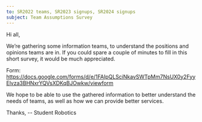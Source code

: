 ```yaml
---
to: SR2022 teams, SR2023 signups, SR2024 signups
subject: Team Assumptions Survey
---
```


Hi all,

We’re gathering some information teams, to understand the positions and opinions teams are in. If you could spare a couple of minutes to fill in this short survey, it would be much appreciated.

Form: https://docs.google.com/forms/d/e/1FAIpQLSciNkavSWTpMm7NsUX0y2FyyElvza3BHNxrYQVsXDKqBJOwkw/viewform

We hope to be able to use the gathered information to better understand the needs of teams, as well as how we can provide better services.

Thanks,
-- Student Robotics

